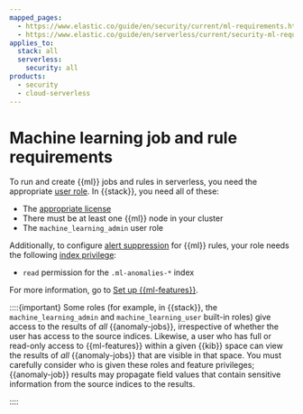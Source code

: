 ```yaml
---
mapped_pages:
  - https://www.elastic.co/guide/en/security/current/ml-requirements.html
  - https://www.elastic.co/guide/en/serverless/current/security-ml-requirements.html
applies_to:
  stack: all
  serverless:
    security: all
products:
  - security
  - cloud-serverless
---
```


# Machine learning job and rule requirements

To run and create {{ml}} jobs and rules in serverless, you need the appropriate [user role](/deploy-manage/users-roles/cloud-organization/user-roles.md#general-assign-user-roles). In {{stack}}, you need all of these:

* The [appropriate license](https://www.elastic.co/subscriptions)
* There must be at least one {{ml}} node in your cluster
* The `machine_learning_admin` user role

Additionally, to configure [alert suppression](/solutions/security/detect-and-alert/suppress-detection-alerts.md) for {{ml}} rules, your role needs the following [index privilege](/deploy-manage/users-roles/cluster-or-deployment-auth/kibana-role-management.md#adding_index_privileges):

* `read` permission for the `.ml-anomalies-*` index

For more information, go to [Set up {{ml-features}}](/explore-analyze/machine-learning/setting-up-machine-learning.md).

::::{important}
Some roles (for example, in {{stack}}, the `machine_learning_admin` and `machine_learning_user` built-in roles) give access to the results of *all* {{anomaly-jobs}}, irrespective of whether the user has access to the source indices. Likewise, a user who has full or read-only access to {{ml-features}} within a given {{kib}} space can view the results of *all* {{anomaly-jobs}} that are visible in that space. You must carefully consider who is given these roles and feature privileges; {{anomaly-job}} results may propagate field values that contain sensitive information from the source indices to the results.

::::


